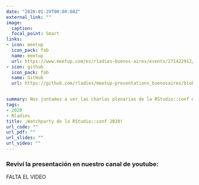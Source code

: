 ```yaml
---
date: "2020-01-29T00:00:00Z"
external_link: ""
image:
  caption:
  focal_point: Smart
links:
- icon: meetup
  icon_pack: fab
  name: meetup
  url: https://www.meetup.com/es/rladies-buenos-aires/events/271422912/
- icon: github
  icon_pack: fab
  name: GitHub
  url: https://github.com/rladies/meetup-presentations_buenosaires/blob/master/README.md


summary: Nos juntamos a ver las charlas plenarias de la RStudio::conf de manera remota gracias a la magia del streaming. Además, participamos de un pre-evento junto a otras comunidades alrededor del mundo para charlar y hacer preguntas a oradores y oradoras en San Francisco!
tags:
- 2020
- Rladies
title: ¡Watchparty de la RStudio::conf 2020!
url_code: ""
url_pdf: ""
url_slides: ""
url_video: ""
---
```


### Reviví la presentación en nuestro canal de youtube:


FALTA EL VIDEO